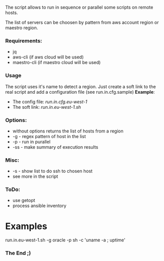 

The script allows to run in sequence or parallel some scripts on remote hosts.

The list of servers can be choosen by pattern from aws account region or maestro region.

### Requirements:
* jq
* aws-cli (if aws cloud will be used)
* maestro-cli (if maestro cloud will be used)

### Usage
The script uses it's name to detect a region. Just create a soft link to
the real script and add a configuration file (see run.in.cfg.sample)
__Example__:

* The config file: _run.in.cfg.eu-west-1_
* The soft link: _run.in.eu-west-1.sh_

### Options:
- without options returns the list of hosts from a region
- -g - regex pattern of host in the list
- -p - run in purallel
- -ss - make summary of execution results

### Misc:
- -s - show list to do ssh to chosen host
- see more in the script

### ToDo:
* use getopt
* process ansible inventory

# Examples
run.in.eu-west-1.sh -g oracle -p sh -c 'uname -a ; uptime'

### The End ;)
